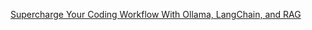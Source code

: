 [Supercharge Your Coding Workflow With Ollama, LangChain, and RAG](https://dzone.com/articles/enhance-your-workflow-with-ollama-langchain-and-rag)
